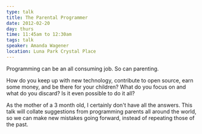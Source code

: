 ```yaml
---
type: talk
title: The Parental Programmer
date: 2012-02-20
day: thurs
time: 11:45am to 12:30am
tags: talk
speaker: Amanda Wagener
location: Luna Park Crystal Place
---
```


Programming can be an all consuming job. So can parenting.

How do you keep up with new technology, contribute to open source, earn some money, and be there for your children? What do you focus on and what do you discard? Is it even possible to do it all?

As the mother of a 3 month old, I certainly don't have all the answers. This talk will collate suggestions from programming parents all around the world, so we can make new mistakes going forward, instead of repeating those of the past.